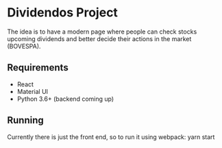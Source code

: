# Dividendos Project

The idea is to have a modern page where people can check stocks upcoming dividends and better decide their actions in the market (BOVESPA).

## Requirements

- React
- Material UI
- Python 3.6+ (backend coming up)

## Running

Currently there is just the front end, so to run it using webpack:
    yarn start